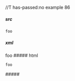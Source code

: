 //T has-passed:no
example 86
##### src

    
    foo
    

##### xml
<?xml version="1.0" encoding="UTF-8"?>
<!DOCTYPE document SYSTEM "CommonMark.dtd">
<document xmlns="http://commonmark.org/xml/1.0">
  <code_block>foo
</code_block>
</document>
##### html
<pre><code>foo
</code></pre>
#####
